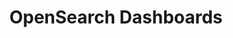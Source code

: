 ---
role: ui
title: OpenSearch Dashboards
artifact_id: opensearch-dashboards
architecture: arm64
platform: linux
type: rpm
artifact_url: https://artifacts.opensearch.org/releases/bundle/opensearch-dashboards/1.3.17/opensearch-dashboards-1.3.17-linux-arm64.rpm
version: 1.3.17
category: opensearch-dashboards
slug: opensearch-dashboards-1.3.17-linux-arm64-rpm
signature: https://artifacts.opensearch.org/releases/bundle/opensearch-dashboards/1.3.17/opensearch-dashboards-1.3.17-linux-arm64.rpm.sig
guide: https://opensearch.org/docs/latest/opensearch/install/rpm
---